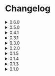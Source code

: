 # Changelog

<details>
<summary>0.6.0</summary>
    
>July 29, 2023

[Playable Demo](https://studiomanna.github.io/The-Graveyard-Game/)

## What's Changed
 * Added instruction text
 * Added enemies to the map
 * Finished creating triggers for different in game events
</details>

<details>
<summary>0.5.0</summary>
    
>July 28, 2023

[Playable Demo](https://studiomanna.github.io/The-Graveyard-Game/0.5.0/)

## What's Changed
 * Finished building rough structure of building
 * Created landscape outside
 * Added more enemies throughout the building
 * Added fog
</details>

<details>
<summary>0.4.1</summary>
    
>July 26, 2023

[Playable Demo](https://studiomanna.github.io/The-Graveyard-Game/0.4.1/)

## What's Changed
 * Enemy follows player when they are within a certain distance
 * If the player is within vision, the enemy turns a different color, and starts slowly moving towards the player
 * If the enemy is close enough to the player, they turn red and start attacking/chasing
 * Fixed bug with enemy animation not looping
</details>

<details>
<summary>0.3.1</summary>
    
>July 26, 2023

[Playable Demo](https://studiomanna.github.io/The-Graveyard-Game/0.3.1/)

## What's Changed
 * Fixed the build error
 * Fixed bug causing arrow to freeze immediately in the air
</details>

<details>
<summary>0.3.0</summary>
    
>July 25, 2023

No Playable demo due to build error

## What's Changed
 * Prevent player from sprinting while aiming
 * Fixed arrow pickup mechanic
 * Added enemy attack trigger, and animation
 * Enemy damages player if player is hit
 * If player's life reaches 0, they die
 * Added ragdoll to player
</details>

<details>
<summary>0.2.0</summary>
    
>July 22, 2023

[Playable Demo](https://studiomanna.github.io/The-Graveyard-Game/0.2.0/)

## What's Changed
 * Added Enemy colliders to each body part
 * Enabled ragdoll for enemy when they die
</details>

<details>
<summary>0.1.5</summary>
    
>July 20, 2023

[Playable Demo](https://studiomanna.github.io/The-Graveyard-Game/0.1.5/)

## What's Changed
 * Added enemy animations
</details>

<details>
<summary>0.1.4</summary>
    
>July 19, 2023

[Playable Demo](https://studiomanna.github.io/The-Graveyard-Game/0.1.4/)

## What's Changed
 * Added Enemy
 * Smoothed player animation by removing some animations while aiming
</details>

<details>
<summary>0.1.3</summary>

>July 19, 2023

[Playable Demo](https://studiomanna.github.io/The-Graveyard-Game/0.1.3/)

## What's Changed
 * Built game uncompressed (works in GitHub Pages now)
 * Added player, some player animation, and arrow shooting mechanics
</details>

<details>
<summary>0.1.0</summary>
    
>July 18, 2023

[Playable Demo](https://studiomanna.github.io/The-Graveyard-Game/0.1.0/)

## What's Changed
 * Initial Build
 * Uses gzip compression, which doesn't load in GitHub Pages
</details>
